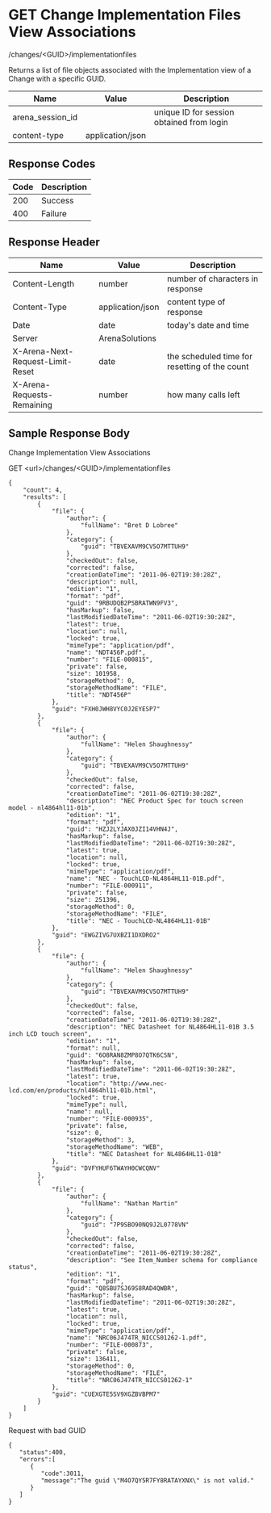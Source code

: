 # GET Change Implementation Files View Associations


/changes/&lt;GUID&gt;/implementationfiles

Returns a list of file objects associated with the Implementation view of a Change with a specific GUID.


| Name<br> | Value<br> | Description<br> |
|  --- |  --- |  --- | 
| arena_session_id<br> |   | unique ID for session obtained from login<br> |
| content\-type<br> | application/json<br> |   |

## Response Codes

| Code<br> | Description<br> |
|  --- |  --- | 
| 200<br> | Success<br> |
| 400<br> | Failure<br> |

## Response Header

| Name<br> | Value<br> | Description<br> |
|  --- |  --- |  --- | 
| Content\-Length<br> | number<br> | number of characters in response<br> |
| Content\-Type<br> | application/json<br> | content type of response<br> |
| Date<br> | date<br> | today's date and time<br> |
| Server<br> | ArenaSolutions<br> |   |
| X\-Arena\-Next\-Request\-Limit\-Reset<br> | date<br> | the scheduled time for resetting of the count<br> |
| X\-Arena\-Requests\-Remaining<br> | number<br> | how many calls left<br> |

## Sample Response Body
Change Implementation View  Associations



GET &lt;url&gt;/changes/&lt;GUID&gt;/implementationfiles

```
{
    "count": 4,
    "results": [
        {
            "file": {
                "author": {
                    "fullName": "Bret D Lobree"
                },
                "category": {
                    "guid": "TBVEXAVM9CV5O7MTTUH9"
                },
                "checkedOut": false,
                "corrected": false,
                "creationDateTime": "2011-06-02T19:30:28Z",
                "description": null,
                "edition": "1",
                "format": "pdf",
                "guid": "9RBUDQB2PSBRATWN9FV3",
                "hasMarkup": false,
                "lastModifiedDateTime": "2011-06-02T19:30:28Z",
                "latest": true,
                "location": null,
                "locked": true,
                "mimeType": "application/pdf",
                "name": "NDT456P.pdf",
                "number": "FILE-000815",
                "private": false,
                "size": 101958,
                "storageMethod": 0,
                "storageMethodName": "FILE",
                "title": "NDT456P"
            },
            "guid": "FXH0JWH8VYC0J2EYESP7"
        },
        {
            "file": {
                "author": {
                    "fullName": "Helen Shaughnessy"
                },
                "category": {
                    "guid": "TBVEXAVM9CV5O7MTTUH9"
                },
                "checkedOut": false,
                "corrected": false,
                "creationDateTime": "2011-06-02T19:30:28Z",
                "description": "NEC Product Spec for touch screen model - nl4864hl11-01b",
                "edition": "1",
                "format": "pdf",
                "guid": "HZJ2LYJAX0JZI14VHN4J",
                "hasMarkup": false,
                "lastModifiedDateTime": "2011-06-02T19:30:28Z",
                "latest": true,
                "location": null,
                "locked": true,
                "mimeType": "application/pdf",
                "name": "NEC - TouchLCD-NL4864HL11-01B.pdf",
                "number": "FILE-000911",
                "private": false,
                "size": 251396,
                "storageMethod": 0,
                "storageMethodName": "FILE",
                "title": "NEC - TouchLCD-NL4864HL11-01B"
            },
            "guid": "EWGZIVG7UXBZI1DXDRO2"
        },
        {
            "file": {
                "author": {
                    "fullName": "Helen Shaughnessy"
                },
                "category": {
                    "guid": "TBVEXAVM9CV5O7MTTUH9"
                },
                "checkedOut": false,
                "corrected": false,
                "creationDateTime": "2011-06-02T19:30:28Z",
                "description": "NEC Datasheet for NL4864HL11-01B 3.5 inch LCD touch screen",
                "edition": "1",
                "format": null,
                "guid": "6O8RAN8ZMP8O7QTK6CSN",
                "hasMarkup": false,
                "lastModifiedDateTime": "2011-06-02T19:30:28Z",
                "latest": true,
                "location": "http://www.nec-lcd.com/en/products/nl4864hl11-01b.html",
                "locked": true,
                "mimeType": null,
                "name": null,
                "number": "FILE-000935",
                "private": false,
                "size": 0,
                "storageMethod": 3,
                "storageMethodName": "WEB",
                "title": "NEC Datasheet for NL4864HL11-01B"
            },
            "guid": "DVFYHUF6TWAYH0CWCQNV"
        },
        {
            "file": {
                "author": {
                    "fullName": "Nathan Martin"
                },
                "category": {
                    "guid": "7P9SBO90NQ9J2L0778VN"
                },
                "checkedOut": false,
                "corrected": false,
                "creationDateTime": "2011-06-02T19:30:28Z",
                "description": "See Item_Number schema for compliance status",
                "edition": "1",
                "format": "pdf",
                "guid": "Q8SBU7SJ69S8RAD4QWBR",
                "hasMarkup": false,
                "lastModifiedDateTime": "2011-06-02T19:30:28Z",
                "latest": true,
                "location": null,
                "locked": true,
                "mimeType": "application/pdf",
                "name": "NRC06J474TR_NICCS01262-1.pdf",
                "number": "FILE-000873",
                "private": false,
                "size": 136411,
                "storageMethod": 0,
                "storageMethodName": "FILE",
                "title": "NRC06J474TR_NICCS01262-1"
            },
            "guid": "CUEXGTE5SV9XGZBVBPM7"
        }
    ]
}
```
Request with bad GUID

```
{  
   "status":400,
   "errors":[  
      {  
         "code":3011,
         "message":"The guid \"M4O7QY5R7FY8RATAYXNX\" is not valid."
      }
   ]
}
```
